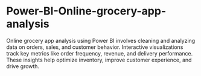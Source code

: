 # Power-BI-Online-grocery-app-analysis
Online grocery app analysis using Power BI involves cleaning and analyzing data on orders, sales, and customer behavior. Interactive visualizations track key metrics like order frequency, revenue, and delivery performance. These insights help optimize inventory, improve customer experience, and drive growth.
